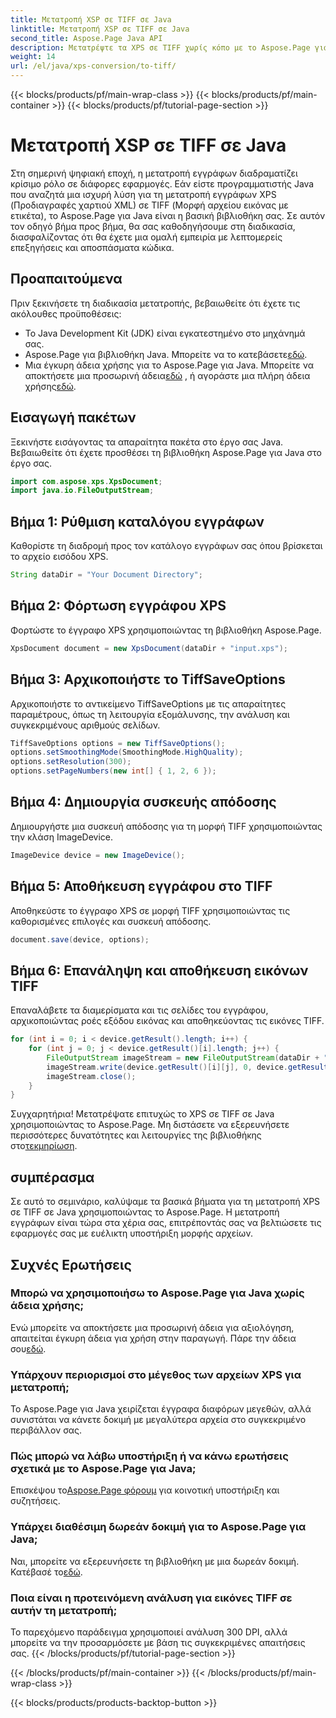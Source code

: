 ```yaml
---
title: Μετατροπή XSP σε TIFF σε Java
linktitle: Μετατροπή XSP σε TIFF σε Java
second_title: Aspose.Page Java API
description: Μετατρέψτε τα XPS σε TIFF χωρίς κόπο με το Aspose.Page για Java. Ακολουθήστε τον βήμα προς βήμα οδηγό μας για απρόσκοπτη ενσωμάτωση. Κατεβάστε τώρα!
weight: 14
url: /el/java/xps-conversion/to-tiff/
---
```


{{< blocks/products/pf/main-wrap-class >}}
{{< blocks/products/pf/main-container >}}
{{< blocks/products/pf/tutorial-page-section >}}

# Μετατροπή XSP σε TIFF σε Java

Στη σημερινή ψηφιακή εποχή, η μετατροπή εγγράφων διαδραματίζει κρίσιμο ρόλο σε διάφορες εφαρμογές. Εάν είστε προγραμματιστής Java που αναζητά μια ισχυρή λύση για τη μετατροπή εγγράφων XPS (Προδιαγραφές χαρτιού XML) σε TIFF (Μορφή αρχείου εικόνας με ετικέτα), το Aspose.Page για Java είναι η βασική βιβλιοθήκη σας. Σε αυτόν τον οδηγό βήμα προς βήμα, θα σας καθοδηγήσουμε στη διαδικασία, διασφαλίζοντας ότι θα έχετε μια ομαλή εμπειρία με λεπτομερείς επεξηγήσεις και αποσπάσματα κώδικα.
## Προαπαιτούμενα
Πριν ξεκινήσετε τη διαδικασία μετατροπής, βεβαιωθείτε ότι έχετε τις ακόλουθες προϋποθέσεις:
- Το Java Development Kit (JDK) είναι εγκατεστημένο στο μηχάνημά σας.
-  Aspose.Page για βιβλιοθήκη Java. Μπορείτε να το κατεβάσετε[εδώ](https://releases.aspose.com/page/java/).
-  Μια έγκυρη άδεια χρήσης για το Aspose.Page για Java. Μπορείτε να αποκτήσετε μια προσωρινή άδεια[εδώ](https://purchase.aspose.com/temporary-license/) , ή αγοράστε μια πλήρη άδεια χρήσης[εδώ](https://purchase.aspose.com/buy).
## Εισαγωγή πακέτων
Ξεκινήστε εισάγοντας τα απαραίτητα πακέτα στο έργο σας Java. Βεβαιωθείτε ότι έχετε προσθέσει τη βιβλιοθήκη Aspose.Page για Java στο έργο σας.
```java
import com.aspose.xps.XpsDocument;
import java.io.FileOutputStream;
```
## Βήμα 1: Ρύθμιση καταλόγου εγγράφων
Καθορίστε τη διαδρομή προς τον κατάλογο εγγράφων σας όπου βρίσκεται το αρχείο εισόδου XPS.
```java
String dataDir = "Your Document Directory";
```
## Βήμα 2: Φόρτωση εγγράφου XPS
Φορτώστε το έγγραφο XPS χρησιμοποιώντας τη βιβλιοθήκη Aspose.Page.
```java
XpsDocument document = new XpsDocument(dataDir + "input.xps");
```
## Βήμα 3: Αρχικοποιήστε το TiffSaveOptions
Αρχικοποιήστε το αντικείμενο TiffSaveOptions με τις απαραίτητες παραμέτρους, όπως τη λειτουργία εξομάλυνσης, την ανάλυση και συγκεκριμένους αριθμούς σελίδων.
```java
TiffSaveOptions options = new TiffSaveOptions();
options.setSmoothingMode(SmoothingMode.HighQuality);
options.setResolution(300);
options.setPageNumbers(new int[] { 1, 2, 6 });
```
## Βήμα 4: Δημιουργία συσκευής απόδοσης
Δημιουργήστε μια συσκευή απόδοσης για τη μορφή TIFF χρησιμοποιώντας την κλάση ImageDevice.
```java
ImageDevice device = new ImageDevice();
```
## Βήμα 5: Αποθήκευση εγγράφου στο TIFF
Αποθηκεύστε το έγγραφο XPS σε μορφή TIFF χρησιμοποιώντας τις καθορισμένες επιλογές και συσκευή απόδοσης.
```java
document.save(device, options);
```
## Βήμα 6: Επανάληψη και αποθήκευση εικόνων TIFF
Επαναλάβετε τα διαμερίσματα και τις σελίδες του εγγράφου, αρχικοποιώντας ροές εξόδου εικόνας και αποθηκεύοντας τις εικόνες TIFF.
```java
for (int i = 0; i < device.getResult().length; i++) {
    for (int j = 0; j < device.getResult()[i].length; j++) {
        FileOutputStream imageStream = new FileOutputStream(dataDir + "XPStoTIFF" + "_" + (i + 1) + "_" + (j + 1) + ".tif");
        imageStream.write(device.getResult()[i][j], 0, device.getResult()[i][j].length);
        imageStream.close();
    }
}
```
 Συγχαρητήρια! Μετατρέψατε επιτυχώς το XPS σε TIFF σε Java χρησιμοποιώντας το Aspose.Page. Μη διστάσετε να εξερευνήσετε περισσότερες δυνατότητες και λειτουργίες της βιβλιοθήκης στο[τεκμηρίωση](https://reference.aspose.com/page/java/).
## συμπέρασμα
Σε αυτό το σεμινάριο, καλύψαμε τα βασικά βήματα για τη μετατροπή XPS σε TIFF σε Java χρησιμοποιώντας το Aspose.Page. Η μετατροπή εγγράφων είναι τώρα στα χέρια σας, επιτρέποντάς σας να βελτιώσετε τις εφαρμογές σας με ευέλικτη υποστήριξη μορφής αρχείων.
## Συχνές Ερωτήσεις
### Μπορώ να χρησιμοποιήσω το Aspose.Page για Java χωρίς άδεια χρήσης;
 Ενώ μπορείτε να αποκτήσετε μια προσωρινή άδεια για αξιολόγηση, απαιτείται έγκυρη άδεια για χρήση στην παραγωγή. Πάρε την άδεια σου[εδώ](https://purchase.aspose.com/buy).
### Υπάρχουν περιορισμοί στο μέγεθος των αρχείων XPS για μετατροπή;
Το Aspose.Page για Java χειρίζεται έγγραφα διαφόρων μεγεθών, αλλά συνιστάται να κάνετε δοκιμή με μεγαλύτερα αρχεία στο συγκεκριμένο περιβάλλον σας.
### Πώς μπορώ να λάβω υποστήριξη ή να κάνω ερωτήσεις σχετικά με το Aspose.Page για Java;
 Επισκέψου το[Aspose.Page φόρουμ](https://forum.aspose.com/c/page/39) για κοινοτική υποστήριξη και συζητήσεις.
### Υπάρχει διαθέσιμη δωρεάν δοκιμή για το Aspose.Page για Java;
 Ναι, μπορείτε να εξερευνήσετε τη βιβλιοθήκη με μια δωρεάν δοκιμή. Κατέβασέ το[εδώ](https://releases.aspose.com/).
### Ποια είναι η προτεινόμενη ανάλυση για εικόνες TIFF σε αυτήν τη μετατροπή;
Το παρεχόμενο παράδειγμα χρησιμοποιεί ανάλυση 300 DPI, αλλά μπορείτε να την προσαρμόσετε με βάση τις συγκεκριμένες απαιτήσεις σας.
{{< /blocks/products/pf/tutorial-page-section >}}

{{< /blocks/products/pf/main-container >}}
{{< /blocks/products/pf/main-wrap-class >}}

{{< blocks/products/products-backtop-button >}}
